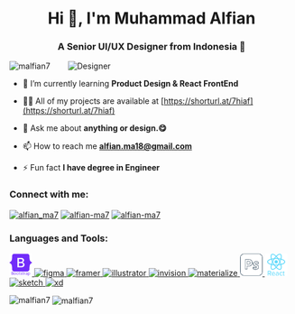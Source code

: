 <h1 align="center">Hi 👋, I'm Muhammad Alfian</h1>
<h3 align="center">A Senior UI/UX Designer from Indonesia 🚀</h3>
<img align="right" alt="Designer" width="400" src="https://i.pinimg.com/originals/4d/c5/9d/4dc59d9d0ee8fbebe10118aec5b16d50.gif">

<p align="left"> <img src="https://komarev.com/ghpvc/?username=malfian7&label=Profile%20views&color=0e75b6&style=flat" alt="malfian7" /> </p>

- 🌱 I’m currently learning **Product Design & React FrontEnd**

- 👨‍💻 All of my projects are available at [https://shorturl.at/7hiaf](https://shorturl.at/7hiaf)

- 💬 Ask me about **anything or design.😋**

- 📫 How to reach me **alfian.ma18@gmail.com**

- ⚡ Fun fact **I have degree in Engineer**

<h3 align="left">Connect with me:</h3>
<p align="left">
<a href="https://instagram.com/alfian_ma7" target="blank"><img align="center" src="https://raw.githubusercontent.com/rahuldkjain/github-profile-readme-generator/master/src/images/icons/Social/instagram.svg" alt="alfian_ma7" height="30" width="40" /></a>
<a href="https://dribbble.com/alfian-ma7" target="blank"><img align="center" src="https://raw.githubusercontent.com/rahuldkjain/github-profile-readme-generator/master/src/images/icons/Social/dribbble.svg" alt="alfian-ma7" height="30" width="40" /></a>
<a href="https://www.behance.net/alfian-ma7" target="blank"><img align="center" src="https://raw.githubusercontent.com/rahuldkjain/github-profile-readme-generator/master/src/images/icons/Social/behance.svg" alt="alfian-ma7" height="30" width="40" /></a>
</p>

<h3 align="left">Languages and Tools:</h3>
<p align="left"> <a href="https://getbootstrap.com" target="_blank" rel="noreferrer"> <img src="https://raw.githubusercontent.com/devicons/devicon/master/icons/bootstrap/bootstrap-plain-wordmark.svg" alt="bootstrap" width="40" height="40"/> </a> <a href="https://www.figma.com/" target="_blank" rel="noreferrer"> <img src="https://www.vectorlogo.zone/logos/figma/figma-icon.svg" alt="figma" width="40" height="40"/> </a> <a href="https://www.framer.com/" target="_blank" rel="noreferrer"> <img src="https://www.vectorlogo.zone/logos/framer/framer-icon.svg" alt="framer" width="40" height="40"/> </a> <a href="https://www.adobe.com/in/products/illustrator.html" target="_blank" rel="noreferrer"> <img src="https://www.vectorlogo.zone/logos/adobe_illustrator/adobe_illustrator-icon.svg" alt="illustrator" width="40" height="40"/> </a> <a href="https://www.invisionapp.com/" target="_blank" rel="noreferrer"> <img src="https://www.vectorlogo.zone/logos/invisionapp/invisionapp-icon.svg" alt="invision" width="40" height="40"/> </a> <a href="https://materializecss.com/" target="_blank" rel="noreferrer"> <img src="https://raw.githubusercontent.com/prplx/svg-logos/5585531d45d294869c4eaab4d7cf2e9c167710a9/svg/materialize.svg" alt="materialize" width="40" height="40"/> </a> <a href="https://www.photoshop.com/en" target="_blank" rel="noreferrer"> <img src="https://raw.githubusercontent.com/devicons/devicon/master/icons/photoshop/photoshop-line.svg" alt="photoshop" width="40" height="40"/> </a> <a href="https://reactjs.org/" target="_blank" rel="noreferrer"> <img src="https://raw.githubusercontent.com/devicons/devicon/master/icons/react/react-original-wordmark.svg" alt="react" width="40" height="40"/> </a> <a href="https://www.sketch.com/" target="_blank" rel="noreferrer"> <img src="https://www.vectorlogo.zone/logos/sketchapp/sketchapp-icon.svg" alt="sketch" width="40" height="40"/> </a> <a href="https://www.adobe.com/products/xd.html" target="_blank" rel="noreferrer"> <img src="https://cdn.worldvectorlogo.com/logos/adobe-xd.svg" alt="xd" width="40" height="40"/> </a> </p>

<p><img align="left" src="https://github-readme-stats.vercel.app/api/top-langs?username=malfian7&show_icons=true&locale=en&layout=compact" alt="malfian7" /></p>

<p>&nbsp;<img align="center" src="https://github-readme-stats.vercel.app/api?username=malfian7&show_icons=true&locale=en" alt="malfian7" /></p>
